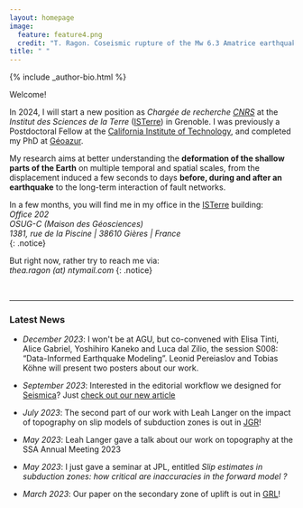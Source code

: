 ```yaml
---
layout: homepage
image:
  feature: feature4.png
  credit: "T. Ragon. Coseismic rupture of the Mw 6.3 Amatrice earthquake, Mt Vettore, Italy."
title: " "
---
```


<footer role="contentinfo">
  <div class="article-author-bottom">
    {% include _author-bio.html %}
  </div>
</footer>

Welcome!

In 2024, I will start a new position as *Chargée de recherche [CNRS](https://www.cnrs.fr/en)* at the *Institut des Sciences de la Terre* ([ISTerre](https://www.isterre.fr/?lang=en)) in Grenoble. I was previously a Postdoctoral Fellow at the [California Institute of Technology](https://www.caltech.edu/), and completed my PhD at [Géoazur](https://geoazur.oca.eu/fr/acc-geoazur).

My research aims at better understanding the **deformation of the shallow parts of the Earth** on multiple temporal and spatial scales, from the displacement induced a few seconds to days **before, during and after an earthquake** to the long-term interaction of fault networks. 

In a few months, you will find me in my office in the [ISTerre](https://www.isterre.fr/?lang=en) building:  
_Office 202_  
_OSUG-C (Maison des Géosciences)_  
_1381, rue de la Piscine | 38610 Gières | France_  
{: .notice} 

But right now, rather try to reach me via:  
*thea.ragon (at) ntymail.com*
{: .notice} 
     
<br>
       
---
### Latest News


- *December 2023*: I won't be at AGU, but co-convened with Elisa Tinti, Alice Gabriel, Yoshihiro Kaneko and Luca dal Zilio, the session S008: “Data-Informed Earthquake Modeling”. Leonid Pereiaslov and Tobias Köhne will present two posters about our work.

- *September 2023*: Interested in the editorial workflow we designed for [Seismica](https://seismica.library.mcgill.ca/)? Just [check out our new article](https://seismica.library.mcgill.ca/article/view/1091)

- *July 2023*: The second part of our work with Leah Langer on the impact of topography on slip models of subduction zones is out in [JGR](https://agupubs.onlinelibrary.wiley.com/doi/full/10.1029/2023JB026559)! 

- *May 2023*: Leah Langer gave a talk about our work on topography at the SSA Annual Meeting 2023

- *May 2023*: I just gave a seminar at JPL, entitled *Slip estimates in subduction zones: how critical are inaccuracies in the forward model ?*

- *March 2023*:  Our paper on the secondary zone of uplift is out in [GRL](https://agupubs.onlinelibrary.wiley.com/doi/full/10.1029/2022GL101510)!

